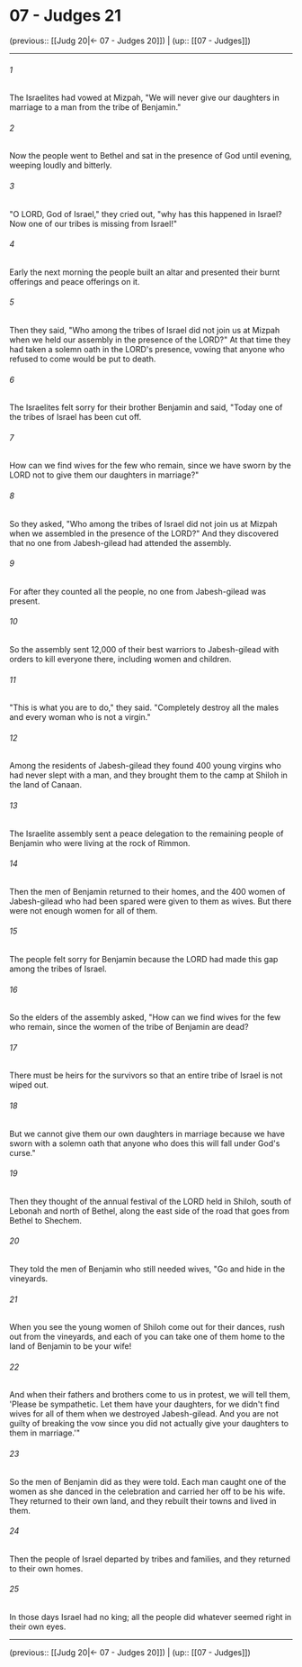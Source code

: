 # 07 - Judges 21

(previous:: [[Judg 20|← 07 - Judges 20]]) | (up:: [[07 - Judges]])

***


###### 1 
The Israelites had vowed at Mizpah, "We will never give our daughters in marriage to a man from the tribe of Benjamin." 

###### 2 
Now the people went to Bethel and sat in the presence of God until evening, weeping loudly and bitterly. 

###### 3 
"O LORD, God of Israel," they cried out, "why has this happened in Israel? Now one of our tribes is missing from Israel!" 

###### 4 
Early the next morning the people built an altar and presented their burnt offerings and peace offerings on it. 

###### 5 
Then they said, "Who among the tribes of Israel did not join us at Mizpah when we held our assembly in the presence of the LORD?" At that time they had taken a solemn oath in the LORD's presence, vowing that anyone who refused to come would be put to death. 

###### 6 
The Israelites felt sorry for their brother Benjamin and said, "Today one of the tribes of Israel has been cut off. 

###### 7 
How can we find wives for the few who remain, since we have sworn by the LORD not to give them our daughters in marriage?" 

###### 8 
So they asked, "Who among the tribes of Israel did not join us at Mizpah when we assembled in the presence of the LORD?" And they discovered that no one from Jabesh-gilead had attended the assembly. 

###### 9 
For after they counted all the people, no one from Jabesh-gilead was present. 

###### 10 
So the assembly sent 12,000 of their best warriors to Jabesh-gilead with orders to kill everyone there, including women and children. 

###### 11 
"This is what you are to do," they said. "Completely destroy all the males and every woman who is not a virgin." 

###### 12 
Among the residents of Jabesh-gilead they found 400 young virgins who had never slept with a man, and they brought them to the camp at Shiloh in the land of Canaan. 

###### 13 
The Israelite assembly sent a peace delegation to the remaining people of Benjamin who were living at the rock of Rimmon. 

###### 14 
Then the men of Benjamin returned to their homes, and the 400 women of Jabesh-gilead who had been spared were given to them as wives. But there were not enough women for all of them. 

###### 15 
The people felt sorry for Benjamin because the LORD had made this gap among the tribes of Israel. 

###### 16 
So the elders of the assembly asked, "How can we find wives for the few who remain, since the women of the tribe of Benjamin are dead? 

###### 17 
There must be heirs for the survivors so that an entire tribe of Israel is not wiped out. 

###### 18 
But we cannot give them our own daughters in marriage because we have sworn with a solemn oath that anyone who does this will fall under God's curse." 

###### 19 
Then they thought of the annual festival of the LORD held in Shiloh, south of Lebonah and north of Bethel, along the east side of the road that goes from Bethel to Shechem. 

###### 20 
They told the men of Benjamin who still needed wives, "Go and hide in the vineyards. 

###### 21 
When you see the young women of Shiloh come out for their dances, rush out from the vineyards, and each of you can take one of them home to the land of Benjamin to be your wife! 

###### 22 
And when their fathers and brothers come to us in protest, we will tell them, 'Please be sympathetic. Let them have your daughters, for we didn't find wives for all of them when we destroyed Jabesh-gilead. And you are not guilty of breaking the vow since you did not actually give your daughters to them in marriage.'" 

###### 23 
So the men of Benjamin did as they were told. Each man caught one of the women as she danced in the celebration and carried her off to be his wife. They returned to their own land, and they rebuilt their towns and lived in them. 

###### 24 
Then the people of Israel departed by tribes and families, and they returned to their own homes. 

###### 25 
In those days Israel had no king; all the people did whatever seemed right in their own eyes.

***

(previous:: [[Judg 20|← 07 - Judges 20]]) | (up:: [[07 - Judges]])

